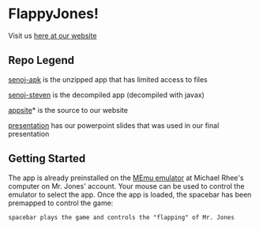 FlappyJones!
===========

Visit us [here at our website](flappyjones.com:70)

Repo Legend
------------------


[senoj-apk](github.com/flappyjones/senoj-apk) is the unzipped app that has limited access to files

[senoj-steven](github.com/flappyjones/senoj-steven) is the decompiled app (decompiled with javax)

[appsite](github.com/flappyjones/appsite)* is the source to our website

[presentation](github.com/flappyjones/presentation) has our powerpoint slides that was used in our final presentation

Getting Started
---------------
The app is already preinstalled on the [MEmu emulator](http://www.memuplay.com/) at Michael Rhee's computer on Mr. Jones' account.
Your mouse can be used to control the emulator to select the app.
Once the app is loaded, the spacebar has been premapped to control the game:

    spacebar plays the game and controls the "flapping" of Mr. Jones
